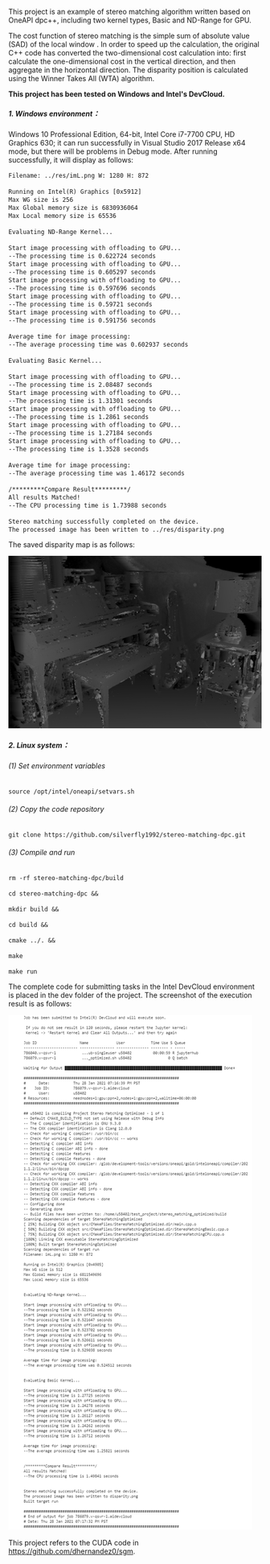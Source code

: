 This project is an example of stereo matching algorithm written based on OneAPI dpc++, including two kernel types, Basic and ND-Range for GPU.

The cost function of stereo matching is the simple sum of absolute value (SAD) of the local window . In order to speed up the calculation, the original C++ code has converted the two-dimensional cost calculation into: first calculate the one-dimensional cost in the vertical direction, and then aggregate in the horizontal direction. The disparity position is calculated using the Winner Takes All (WTA) algorithm.

**This project has been tested on Windows and Intel's DevCloud.**

##### 1. Windows environment：

Windows 10 Professional Edition, 64-bit, Intel Core i7-7700 CPU, HD Graphics 630; it can run successfully in Visual Studio 2017 Release x64 mode, but there will be problems in Debug mode. After running successfully, it will display as follows:

```
Filename: ../res/imL.png W: 1280 H: 872

Running on Intel(R) Graphics [0x5912]
Max WG size is 256
Max Global memory size is 6830936064
Max Local memory size is 65536

Evaluating ND-Range Kernel...

Start image processing with offloading to GPU...
--The processing time is 0.622724 seconds
Start image processing with offloading to GPU...
--The processing time is 0.605297 seconds
Start image processing with offloading to GPU...
--The processing time is 0.597696 seconds
Start image processing with offloading to GPU...
--The processing time is 0.59721 seconds
Start image processing with offloading to GPU...
--The processing time is 0.591756 seconds

Average time for image processing:
--The average processing time was 0.602937 seconds

Evaluating Basic Kernel...

Start image processing with offloading to GPU...
--The processing time is 2.08487 seconds
Start image processing with offloading to GPU...
--The processing time is 1.31301 seconds
Start image processing with offloading to GPU...
--The processing time is 1.2861 seconds
Start image processing with offloading to GPU...
--The processing time is 1.27184 seconds
Start image processing with offloading to GPU...
--The processing time is 1.3528 seconds

Average time for image processing:
--The average processing time was 1.46172 seconds

/*********Compare Result*********/
All results Matched!
--The CPU processing time is 1.73988 seconds

Stereo matching successfully completed on the device.
The processed image has been written to ../res/disparity.png
```
The saved disparity map is as follows:

![image](https://github.com/silverfly1992/stereo-matching-dpc/blob/main/images/disparity.png)

##### 2. Linux system：

###### (1) Set environment variables

`source /opt/intel/oneapi/setvars.sh`

###### (2) Copy the code repository

`git clone https://github.com/silverfly1992/stereo-matching-dpc.git`

###### (3) Compile and run

`rm -rf stereo-matching-dpc/build`

`cd stereo-matching-dpc &&`

`mkdir build &&`  

`cd build &&`  

`cmake ../. &&`  

`make`

`make run`

The complete code for submitting tasks in the Intel DevCloud environment is placed in the dev folder of the project. The screenshot of the execution result is as follows:

![image](https://github.com/silverfly1992/stereo-matching-dpc/blob/main/images/image-20210130094805873.png)

This project refers to the CUDA code in https://github.com/dhernandez0/sgm.

